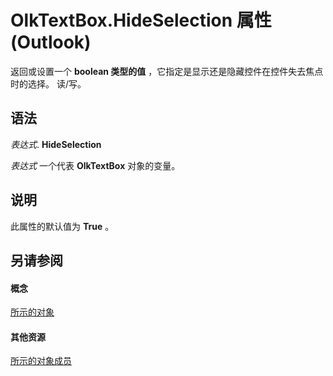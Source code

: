 
# OlkTextBox.HideSelection 属性 (Outlook)

返回或设置一个 **boolean 类型的值** ，它指定是显示还是隐藏控件在控件失去焦点时的选择。 读/写。


## 语法

 _表达式_. **HideSelection**

 _表达式_ 一个代表 **OlkTextBox** 对象的变量。


## 说明

此属性的默认值为 **True** 。


## 另请参阅


#### 概念


[所示的对象](8c9438bf-e20a-2f70-90ac-097cf09594ca.md)
#### 其他资源


[所示的对象成员](f4a5f9ea-15f7-164e-d7ca-77a0842105c8.md)
